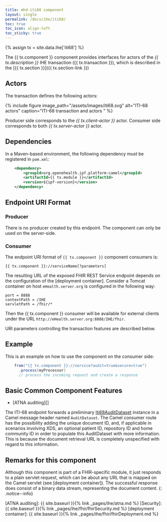 ```yaml
---
title: mhd-iti68 component
layout: single
permalink: /docs/ihe/iti68/
toc: true
toc_icon: align-left
toc_sticky: true
---
```


{% assign tx = site.data.ihe['iti68'] %}

The {{ tx.component }} component provides interfaces for actors of the *{{ tx.description }}* IHE transaction ({{ tx.transaction }}),
which is described in the [{{ tx.section }}]({{ tx.section-link }})

## Actors

The transaction defines the following actors:

{% include figure image_path="/assets/images/iti68.svg" alt="ITI-68 actors" caption="ITI-68 transaction and actors " %}

Producer side corresponds to the *{{ tx.client-actor }}* actor.
Consumer side corresponds to both *{{ tx.server-actor }}* actor.

## Dependencies

In a Maven-based environment, the following dependency must be registered in `pom.xml`:

```xml
    <dependency>
        <groupId>org.openehealth.ipf.platform-camel</groupId>
        <artifactId>{{ tx.module }}</artifactId>
        <version>${ipf-version}</version>
    </dependency>
```

## Endpoint URI Format

### Producer

There is no producer created by this endpoint. The component can only be used on the server-side.

### Consumer

The endpoint URI format of `{{ tx.component }}` component consumers is:

```
{{ tx.component }}://serviceName[?parameters]
```

The resulting URL of the exposed FHIR REST Service endpoint depends on the configuration of the [deployment container].
Consider a Tomcat container on  host `eHealth.server.org` is configured in the following way:

```
port = 8888
contextPath = /IHE
servletPath = /fhir/*
```

Then the {{ tx.component }} consumer will be available for external clients under the URL 
`http://eHealth.server.org:8888/IHE/fhir`.

URI parameters controlling the transaction features are described below.

## Example

This is an example on how to use the component on the consumer side:

```java
    from("{{ tx.component }}://service?audit=true&secure=true")
      .process(myProcessor)
      // process the incoming request and create a response
```

## Basic Common Component Features

* [ATNA auditing][]

The ITI-68 endpoint forwards a preliminary [Iti68AuditDataset](../apidocs/org/openehealth/ipf/commons/ihe/fhir/iti68/Iti68AuditDataset.html) 
instance in a Camel message header named `AuditDataset`. The Camel consumer route has the possibility adding 
the unique document ID, and, if applicable in scenarios involving XDS, an optional patient ID, repository ID 
and home community ID in order to populate this AuditDataset with more information. This is because the 
document retrieval URL is completely unspecified with regard to this information.

## Remarks for this component
 
Although this component is part of a FHIR-specific module, it just responds to a plain servlet
request, which can be about any URL that is mapped on the Camel servlet (see [deployment container]).
The successful response does consist of a binary data stream, representing the document content.
{: .notice--info}


[ATNA auditing]: {{ site.baseurl }}{% link _pages/ihe/atna.md %}
[Security]: {{ site.baseurl }}{% link _pages/ihe/fhir/fhirSecurity.md %}
[deployment container]: {{ site.baseurl }}{% link _pages/ihe/fhir/fhirDeployment.md %}
